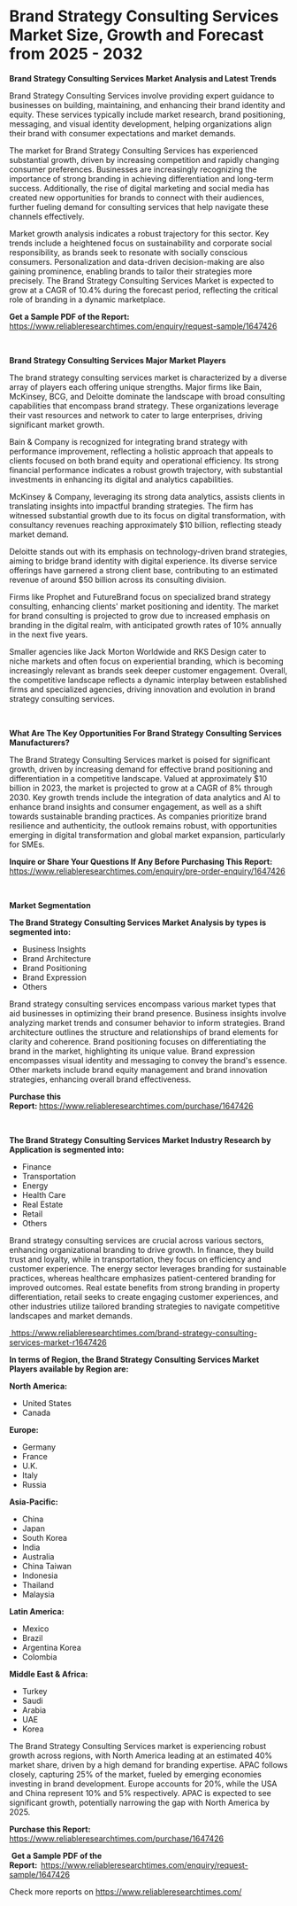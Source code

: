 <p><h1>Brand Strategy Consulting Services Market Size, Growth and Forecast from 2025 - 2032</h1></p><p><strong>Brand Strategy Consulting Services Market Analysis and Latest Trends</strong></p>
<p><p>Brand Strategy Consulting Services involve providing expert guidance to businesses on building, maintaining, and enhancing their brand identity and equity. These services typically include market research, brand positioning, messaging, and visual identity development, helping organizations align their brand with consumer expectations and market demands.</p><p>The market for Brand Strategy Consulting Services has experienced substantial growth, driven by increasing competition and rapidly changing consumer preferences. Businesses are increasingly recognizing the importance of strong branding in achieving differentiation and long-term success. Additionally, the rise of digital marketing and social media has created new opportunities for brands to connect with their audiences, further fueling demand for consulting services that help navigate these channels effectively.</p><p>Market growth analysis indicates a robust trajectory for this sector. Key trends include a heightened focus on sustainability and corporate social responsibility, as brands seek to resonate with socially conscious consumers. Personalization and data-driven decision-making are also gaining prominence, enabling brands to tailor their strategies more precisely. The Brand Strategy Consulting Services Market is expected to grow at a CAGR of 10.4% during the forecast period, reflecting the critical role of branding in a dynamic marketplace.</p></p>
<p><strong>Get a Sample PDF of the Report:&nbsp;</strong> <a href="https://www.reliableresearchtimes.com/enquiry/request-sample/1647426?utm_campaign=2958&utm_medium=2&utm_source=Github&utm_content=ia&utm_term=10032025&utm_id=brand-strategy-consulting-services">https://www.reliableresearchtimes.com/enquiry/request-sample/1647426</a></p>
<p>&nbsp;</p>
<p><strong>Brand Strategy Consulting Services Major Market Players</strong></p>
<p><p>The brand strategy consulting services market is characterized by a diverse array of players each offering unique strengths. Major firms like Bain, McKinsey, BCG, and Deloitte dominate the landscape with broad consulting capabilities that encompass brand strategy. These organizations leverage their vast resources and network to cater to large enterprises, driving significant market growth.</p><p>Bain & Company is recognized for integrating brand strategy with performance improvement, reflecting a holistic approach that appeals to clients focused on both brand equity and operational efficiency. Its strong financial performance indicates a robust growth trajectory, with substantial investments in enhancing its digital and analytics capabilities.</p><p>McKinsey & Company, leveraging its strong data analytics, assists clients in translating insights into impactful branding strategies. The firm has witnessed substantial growth due to its focus on digital transformation, with consultancy revenues reaching approximately $10 billion, reflecting steady market demand.</p><p>Deloitte stands out with its emphasis on technology-driven brand strategies, aiming to bridge brand identity with digital experience. Its diverse service offerings have garnered a strong client base, contributing to an estimated revenue of around $50 billion across its consulting division.</p><p>Firms like Prophet and FutureBrand focus on specialized brand strategy consulting, enhancing clients' market positioning and identity. The market for brand consulting is projected to grow due to increased emphasis on branding in the digital realm, with anticipated growth rates of 10% annually in the next five years.</p><p>Smaller agencies like Jack Morton Worldwide and RKS Design cater to niche markets and often focus on experiential branding, which is becoming increasingly relevant as brands seek deeper customer engagement. Overall, the competitive landscape reflects a dynamic interplay between established firms and specialized agencies, driving innovation and evolution in brand strategy consulting services.</p></p>
<p>&nbsp;</p>
<p><strong>What Are The Key Opportunities For Brand Strategy Consulting Services Manufacturers?</strong></p>
<p><p>The Brand Strategy Consulting Services market is poised for significant growth, driven by increasing demand for effective brand positioning and differentiation in a competitive landscape. Valued at approximately $10 billion in 2023, the market is projected to grow at a CAGR of 8% through 2030. Key growth trends include the integration of data analytics and AI to enhance brand insights and consumer engagement, as well as a shift towards sustainable branding practices. As companies prioritize brand resilience and authenticity, the outlook remains robust, with opportunities emerging in digital transformation and global market expansion, particularly for SMEs.</p></p>
<p><strong>Inquire or Share Your Questions If Any Before Purchasing This Report:</strong> <a href="https://www.reliableresearchtimes.com/enquiry/pre-order-enquiry/1647426?utm_campaign=2958&utm_medium=2&utm_source=Github&utm_content=ia&utm_term=10032025&utm_id=brand-strategy-consulting-services">https://www.reliableresearchtimes.com/enquiry/pre-order-enquiry/1647426</a></p>
<p>&nbsp;</p>
<p><strong>Market Segmentation</strong></p>
<p><strong>The Brand Strategy Consulting Services Market Analysis by types is segmented into:</strong></p>
<p><ul><li>Business Insights</li><li>Brand Architecture</li><li>Brand Positioning</li><li>Brand Expression</li><li>Others</li></ul></p>
<p><p>Brand strategy consulting services encompass various market types that aid businesses in optimizing their brand presence. Business insights involve analyzing market trends and consumer behavior to inform strategies. Brand architecture outlines the structure and relationships of brand elements for clarity and coherence. Brand positioning focuses on differentiating the brand in the market, highlighting its unique value. Brand expression encompasses visual identity and messaging to convey the brand's essence. Other markets include brand equity management and brand innovation strategies, enhancing overall brand effectiveness.</p></p>
<p><strong>Purchase this Report:&nbsp;</strong><a href="https://www.reliableresearchtimes.com/purchase/1647426?utm_campaign=2958&utm_medium=2&utm_source=Github&utm_content=ia&utm_term=10032025&utm_id=brand-strategy-consulting-services">https://www.reliableresearchtimes.com/purchase/1647426</a></p>
<p>&nbsp;</p>
<p><strong>The Brand Strategy Consulting Services Market Industry Research by Application is segmented into:</strong></p>
<p><ul><li>Finance</li><li>Transportation</li><li>Energy</li><li>Health Care</li><li>Real Estate</li><li>Retail</li><li>Others</li></ul></p>
<p><p>Brand strategy consulting services are crucial across various sectors, enhancing organizational branding to drive growth. In finance, they build trust and loyalty, while in transportation, they focus on efficiency and customer experience. The energy sector leverages branding for sustainable practices, whereas healthcare emphasizes patient-centered branding for improved outcomes. Real estate benefits from strong branding in property differentiation, retail seeks to create engaging customer experiences, and other industries utilize tailored branding strategies to navigate competitive landscapes and market demands.</p></p>
<p><a href="https://www.reliableresearchtimes.com/brand-strategy-consulting-services-market-r1647426?utm_campaign=2958&utm_medium=2&utm_source=Github&utm_content=ia&utm_term=10032025&utm_id=brand-strategy-consulting-services">&nbsp;https://www.reliableresearchtimes.com/brand-strategy-consulting-services-market-r1647426</a></p>
<p><strong>In terms of Region, the Brand Strategy Consulting Services Market Players available by Region are:</strong></p>
<p>
    <p> <strong> North America: </strong>
        <ul>
            <li>United States</li>
            <li>Canada</li>
        </ul>
        </p> 
    <p> <strong> Europe: </strong>
        <ul>
            <li>Germany</li>
            <li>France</li>
            <li>U.K.</li>
            <li>Italy</li>
            <li>Russia</li>
        </ul>
        </p> 
    <p> <strong> Asia-Pacific: </strong>
        <ul>
            <li>China</li>
            <li>Japan</li>
            <li>South Korea</li>
            <li>India</li>
            <li>Australia</li>
            <li>China Taiwan</li>
            <li>Indonesia</li>
            <li>Thailand</li>
            <li>Malaysia</li>
        </ul>
        </p> 
    <p> <strong> Latin America: </strong>
        <ul>
            <li>Mexico</li>
            <li>Brazil</li>
            <li>Argentina Korea</li>
            <li>Colombia</li>
        </ul>
        </p> 
    <p> <strong> Middle East & Africa: </strong>
        <ul>
            <li>Turkey</li>
            <li>Saudi</li>
            <li>Arabia</li>
            <li>UAE</li>
            <li>Korea</li>
        </ul>
    </p>
    </p>
<p><p>The Brand Strategy Consulting Services market is experiencing robust growth across regions, with North America leading at an estimated 40% market share, driven by a high demand for branding expertise. APAC follows closely, capturing 25% of the market, fueled by emerging economies investing in brand development. Europe accounts for 20%, while the USA and China represent 10% and 5% respectively. APAC is expected to see significant growth, potentially narrowing the gap with North America by 2025.</p></p>
<p><strong>Purchase this Report: </strong><a href="https://www.reliableresearchtimes.com/purchase/1647426?utm_campaign=2958&utm_medium=2&utm_source=Github&utm_content=ia&utm_term=10032025&utm_id=brand-strategy-consulting-services">https://www.reliableresearchtimes.com/purchase/1647426</a></p>
<p>&nbsp;<strong>Get a Sample PDF of the Report:&nbsp;&nbsp;</strong><a href="https://www.reliableresearchtimes.com/enquiry/request-sample/1647426?utm_campaign=2958&utm_medium=2&utm_source=Github&utm_content=ia&utm_term=10032025&utm_id=brand-strategy-consulting-services">https://www.reliableresearchtimes.com/enquiry/request-sample/1647426</a></p>
<p><strong></strong></p>
<p>Check more reports on <a href="https://www.reliableresearchtimes.com/?utm_campaign=2958&utm_medium=2&utm_source=Github&utm_content=ia&utm_term=10032025&utm_id=brand-strategy-consulting-services">https://www.reliableresearchtimes.com/</a></p>